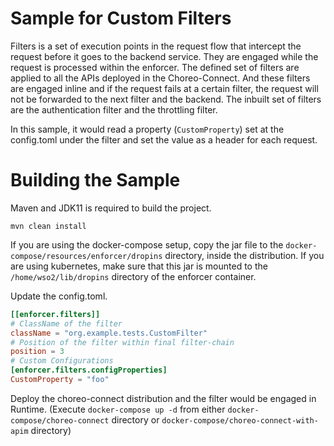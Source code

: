 # Sample for Custom Filters

Filters is a set of execution points in the request flow that intercept the request before it goes to the
backend service. They are engaged while the request is processed within the enforcer. The defined set of filters
are applied to all the APIs deployed in the Choreo-Connect. And these filters are engaged inline and if the request
fails at a certain filter, the request will not be forwarded to the next filter and the backend.
The inbuilt set of filters are the authentication filter and the throttling filter.

In this sample, it would read a property (`CustomProperty`) set at the config.toml under the filter and 
set the value as a header for each request.

# Building the Sample

Maven and JDK11 is required to build the project. 
```
mvn clean install
```

If you are using the docker-compose setup, copy the jar file to the `docker-compose/resources/enforcer/dropins` directory,
inside the distribution. If you are using kubernetes, make sure that this jar is mounted to the `/home/wso2/lib/dropins`
directory of the enforcer container.

Update the config.toml.

```toml
[[enforcer.filters]]
# ClassName of the filter
className = "org.example.tests.CustomFilter"
# Position of the filter within final filter-chain
position = 3
# Custom Configurations
[enforcer.filters.configProperties]
CustomProperty = "foo"
```

Deploy the choreo-connect distribution and the filter would be engaged in Runtime. (Execute `docker-compose up -d` from
either `docker-compose/choreo-connect` directory or `docker-compose/choreo-connect-with-apim` directory)
